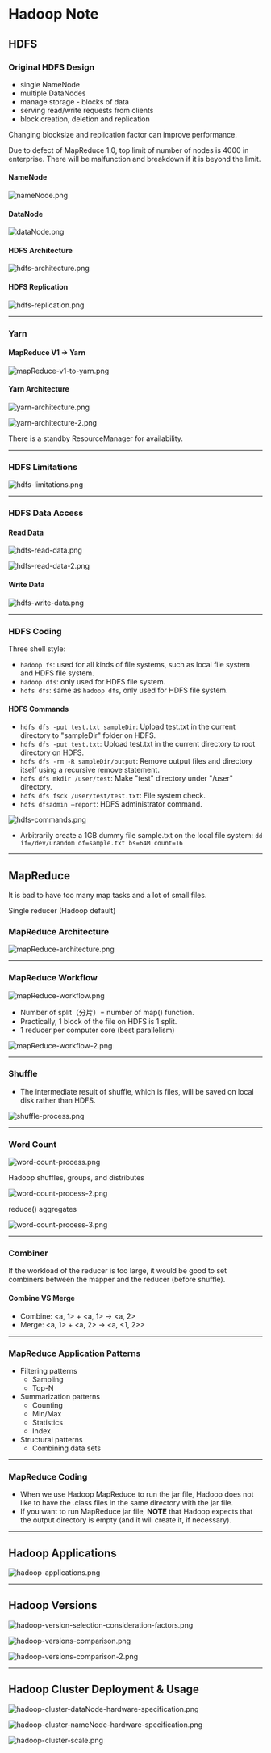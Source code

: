 # Hadoop Note

## HDFS

### Original HDFS Design

- single NameNode
- multiple DataNodes
- manage storage - blocks of data
- serving read/write requests from clients
- block creation, deletion and replication

Changing blocksize and replication factor can improve performance.

Due to defect of MapReduce 1.0, top limit of number of nodes is 4000 in enterprise. There will be malfunction and breakdown if it is beyond the limit.

#### NameNode

![nameNode.png](img/nameNode.png)


#### DataNode

![dataNode.png](img/dataNode.png)


#### HDFS Architecture

![hdfs-architecture.png](img/hdfs-architecture.png)

#### HDFS Replication

![hdfs-replication.png](img/hdfs-replication.png)

---

### Yarn

#### MapReduce V1 -> Yarn

![mapReduce-v1-to-yarn.png](img/mapReduce-v1-to-yarn.png)

#### Yarn Architecture

![yarn-architecture.png](img/yarn-architecture.png)

![yarn-architecture-2.png](img/yarn-architecture-2.png)

There is a standby ResourceManager for availability.  

---

### HDFS Limitations

![hdfs-limitations.png](img/hdfs-limitations.png)

---

### HDFS Data Access

#### Read Data

![hdfs-read-data.png](img/hdfs-read-data.png)

![hdfs-read-data-2.png](img/hdfs-read-data-2.png)

#### Write Data

![hdfs-write-data.png](img/hdfs-write-data.png)

---

### HDFS Coding

Three shell style:

- `hadoop fs`: used for all kinds of file systems, such as local file system and HDFS file system.
- `hadoop dfs`: only used for HDFS file system.
- `hdfs dfs`: same as `hadoop dfs`, only used for HDFS file system.

#### HDFS Commands

- `hdfs dfs -put test.txt sampleDir`: Upload test.txt in the current directory to "sampleDir" folder on HDFS.
- `hdfs dfs -put test.txt`: Upload test.txt in the current directory to root directory on HDFS.
- `hdfs dfs -rm -R sampleDir/output`: Remove output files and directory itself using a recursive remove statement.
- `hdfs dfs mkdir /user/test`: Make "test" directory under "/user" directory.
- `hdfs dfs fsck /user/test/test.txt`: File system check.
- `hdfs dfsadmin –report`: HDFS administrator command.

![hdfs-commands.png](img/hdfs-commands.png)

- Arbitrarily create a 1GB dummy file sample.txt on the local file system: `dd if=/dev/urandom of=sample.txt bs=64M count=16`

---

## MapReduce

It is bad to have too many map tasks and a lot of small files.

Single reducer (Hadoop default)

### MapReduce Architecture

![mapReduce-architecture.png](img/mapReduce-architecture.png)

---

### MapReduce Workflow

![mapReduce-workflow.png](img/mapReduce-workflow.png)

- Number of split（分片）= number of map() function.
- Practically, 1 block of the file on HDFS is 1 split.
- 1 reducer per computer core (best parallelism)

![mapReduce-workflow-2.png](img/mapReduce-workflow-2.png)

---

### Shuffle

- The intermediate result of shuffle, which is files, will be saved on local disk rather than HDFS.

![shuffle-process.png](img/shuffle-process.png)

---

### Word Count

![word-count-process.png](img/word-count-process.png)

Hadoop shuffles, groups, and distributes

![word-count-process-2.png](img/word-count-process-2.png)

reduce() aggregates

![word-count-process-3.png](img/word-count-process-3.png)

---

### Combiner

If the workload of the reducer is too large, it would be good to set combiners between the mapper and the reducer (before shuffle).  

#### Combine VS Merge

- Combine: <a, 1>  +  <a, 1>  ->  <a, 2>
- Merge: <a, 1>  +  <a, 2>  ->  <a, <1, 2>>

---

### MapReduce Application Patterns

- Filtering patterns
  - Sampling
  - Top-N
- Summarization patterns
  - Counting
  - Min/Max
  - Statistics
  - Index
- Structural patterns
  - Combining data sets

---

### MapReduce Coding

- When we use Hadoop MapReduce to run the jar file, Hadoop does not like to have the .class files in the same directory with the jar file.
- If you want to run MapReduce jar file, **NOTE** that Hadoop expects that the output directory is empty (and it will create it, if necessary).

---

## Hadoop Applications

![hadoop-applications.png](img/hadoop-applications.png)

---

## Hadoop Versions

![hadoop-version-selection-consideration-factors.png](img/hadoop-version-selection-consideration-factors.png)

![hadoop-versions-comparison.png](img/hadoop-versions-comparison.png)

![hadoop-versions-comparison-2.png](img/hadoop-versions-comparison-2.png)

---

## Hadoop Cluster Deployment & Usage

![hadoop-cluster-dataNode-hardware-specification.png](img/hadoop-cluster-dataNode-hardware-specification.png)

![hadoop-cluster-nameNode-hardware-specification.png](img/hadoop-cluster-nameNode-hardware-specification.png)

![hadoop-cluster-scale.png](img/hadoop-cluster-scale.png)
